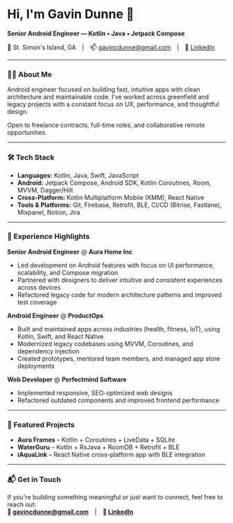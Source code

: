 # Hi, I'm Gavin Dunne 👋  
**Senior Android Engineer — Kotlin • Java • Jetpack Compose**

📍 St. Simon's Island, GA | 📫 [gavincdunne@gmail.com](mailto:gavincdunne@gmail.com) | 🔗 [LinkedIn](https://linkedin.com/in/dunnefortheday)

---

### 👨‍💻 About Me  
Android engineer focused on building fast, intuitive apps with clean architecture and maintainable code. I’ve worked across greenfield and legacy projects with a constant focus on UX, performance, and thoughtful design.

Open to freelance contracts, full-time roles, and collaborative remote opportunities.

---

### 🛠️ Tech Stack  
- **Languages:** Kotlin, Java, Swift, JavaScript  
- **Android:** Jetpack Compose, Android SDK, Kotlin Coroutines, Room, MVVM, Dagger/Hilt  
- **Cross-Platform:** Kotlin Multiplatform Mobile (KMM), React Native  
- **Tools & Platforms:** Git, Firebase, Retrofit, BLE, CI/CD (Bitrise, Fastlane), Mixpanel, Notion, Jira  

---

### 💼 Experience Highlights  
**Senior Android Engineer** @ **Aura Home Inc**  
- Led development on Android features with focus on UI performance, scalability, and Compose migration  
- Partnered with designers to deliver intuitive and consistent experiences across devices  
- Refactored legacy code for modern architecture patterns and improved test coverage  

**Android Engineer** @ **ProductOps**  
- Built and maintained apps across industries (health, fitness, IoT), using Kotlin, Swift, and React Native  
- Modernized legacy codebases using MVVM, Coroutines, and dependency injection  
- Created prototypes, mentored team members, and managed app store deployments  

**Web Developer** @ **Perfectmind Software**  
- Implemented responsive, SEO-optimized web designs  
- Refactored outdated components and improved frontend performance  

---

### 📱 Featured Projects  
- **Aura Frames** – Kotlin + Coroutines + LiveData + SQLite  
- **WaterGuru** – Kotlin + RxJava + RoomDB + Retrofit + BLE  
- **iAquaLink** – React Native cross-platform app with BLE integration  

---

### 📬 Get in Touch  
If you're building something meaningful or just want to connect, feel free to reach out:  
**📧 [gavincdunne@gmail.com](mailto:gavincdunne@gmail.com)** | **🔗 [LinkedIn](https://linkedin.com/in/dunnefortheday)**
